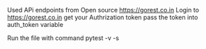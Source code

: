 Used APi endpoints from Open source https://gorest.co.in
Login to https://gorest.co.in get your Authrization token
pass the token into auth_token variable

Run the file with command pytest -v -s

